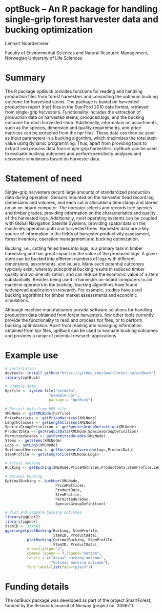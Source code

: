 # optBuck – An R package for handling single-grip forest harvester data and bucking optimization
Lennart Noordermeer 

Faculty of Environmental Sciences and Natural Resource Management, Norwegian University of Life Sciences

# Summary

The R package optBuck provides functions for reading and handling production files from forest harvesters and computing the optimum bucking outcome for harvested stems. The package is based on harvested production report (hpr) files in the StanFord 2010 data format, retrieved from single-grip harvesters. Functionality includes the extraction of production data on harvested stems, produced logs, and the bucking outcome for each harvested stem. Additionally, information on assortments, such as the species, dimension and quality requirements, and price matrices can be extracted from the hpr files. These data can then be used as input parameters in a bucking algorithm, which maximizes the total stem value using dynamic programming. Thus, apart from providing tools to extract and process data from single-grip harvesters, optBuck can be used to evaluate bucking outcomes and perform sensitivity analyses and economic simulations based on harvester data.

# Statement of need

Single-grip harvesters record large amounts of standardized production data during operation. Sensors mounted on the harvester head record log dimensions and volumes, and each cut is allocated a time stamp and stored on an on-board computer. The operator selects and records tree species and timber grades, providing information on the characteristics and quality of the harvested logs. Additionally, most operating systems can be coupled with Global Navigation Satellite Systems, providing spatial data on the machine’s operation path and harvested trees. Harvester data are a key source of information in the fields of harvester productivity assessment, forest inventory, operation management and bucking optimization.   

Bucking, i.e., cutting felled trees into logs, is a primary task in timber harvesting and has great impact on the value of the produced logs. A given stem can be bucked into different numbers of logs with different dimensions, assortments, and values. Many such potential outcomes typically exist, whereby suboptimal bucking results in reduced timber quality and volume utilization, and can reduce the economic value of a stem substantially. Besides being used in harvester on-board computers to aid machine operators in the bucking, bucking algorithms have found widespread application in research. For example, studies have used bucking algorithms for timber market assessments and economic simulations.   

Although machine manufacturers provide software solutions for handling production data obtained from forest harvesters, few other tools currently provide the functionality to read and process hpr files, or to perform bucking optimization. Apart from reading and managing information obtained from hpr files, optBuck can be used to evaluate bucking outcomes and provides a range of potential research applications.


# Example use
```r
# installation
devtools::install_github("https://github.com/SmartForest-no/optBuck")
library(optBuck)

# Example data
hprfile <- system.file("extdata",
                    "example.hpr",
                    package = "optBuck")

# Extract data from HPR file
XMLNode <- getXMLNode(hprfile)
PriceMatrices <- getPriceMatrices(XMLNode)
LengthClasses <- getLengthClasses(XMLNode)
SpeciesGroupDefinition <- getSpeciesGroupDefinition(XMLNode)
ProductData <- getProductData(XMLNode,SpeciesGroupDefinition)
PermittedGrades <- getPermittedGrades(XMLNode)
Stems <- getStems(XMLNode)
Logs <- getLogs(XMLNode)
SortimentOverview <- getSortimentOverview(Logs,ProductData)
StemProfile <- getStemprofile(XMLNode,Logs)

# Actual bucking
Bucking <- getBucking(XMLNode,PriceMatrices,ProductData,StemProfile,LengthClasses)

# Optimal bucking
OptimalBucking <- buckHpr(XMLNode,
                       PriceMatrices,
                       ProductData,
                       StemProfile,
                       PermittedGrades,
                       SpeciesGroupDefinition)

# Plot and compare bucking outcomes
library(ggplot2)
library(ggpubr)
StemID <- 337463
ggarrange(plotBucking(Bucking, StemProfile,
                      StemID, ProductData),
          plotBucking(OptimalBucking, StemProfile,
                      StemID, ProductData),
          nrow=2,align="v",
          common.legend = T,legend="bottom",
          labels = c("Actual bucking outcome",
                     "Optimal bucking outcome"),
          font.label=list(face="plain"))
```
# Funding details

The optBuck package was developed as part of the project SmartForest, funded by the Research council of Norway (project no. 309671). 
